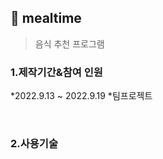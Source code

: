 ## :pushpin: mealtime
>음식 추천 프로그램 
>

### 1.제작기간&참여 인원
*2022.9.13 ~ 2022.9.19
*팀프로젝트

</br>

### 2.사용기술

